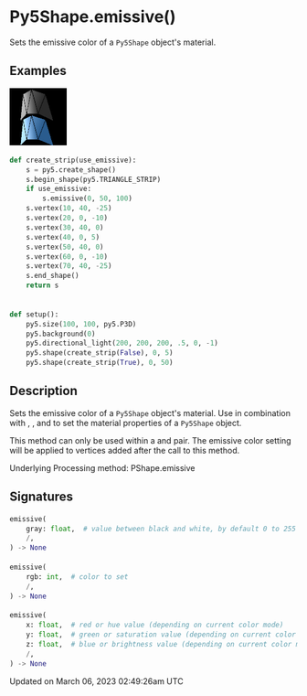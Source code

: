 # Py5Shape.emissive()

Sets the emissive color of a `Py5Shape` object's material.

## Examples

<div class="example-table">

<div class="example-row"><div class="example-cell-image">

![example picture for emissive()](/images/reference/Py5Shape_emissive_0.png)

</div><div class="example-cell-code">

```python
def create_strip(use_emissive):
    s = py5.create_shape()
    s.begin_shape(py5.TRIANGLE_STRIP)
    if use_emissive:
        s.emissive(0, 50, 100)
    s.vertex(10, 40, -25)
    s.vertex(20, 0, -10)
    s.vertex(30, 40, 0)
    s.vertex(40, 0, 5)
    s.vertex(50, 40, 0)
    s.vertex(60, 0, -10)
    s.vertex(70, 40, -25)
    s.end_shape()
    return s


def setup():
    py5.size(100, 100, py5.P3D)
    py5.background(0)
    py5.directional_light(200, 200, 200, .5, 0, -1)
    py5.shape(create_strip(False), 0, 5)
    py5.shape(create_strip(True), 0, 50)
```

</div></div>

</div>

## Description

Sets the emissive color of a `Py5Shape` object's material. Use in combination with [](py5shape_ambient), [](py5shape_specular), and [](py5shape_shininess) to set the material properties of a `Py5Shape` object.

This method can only be used within a [](py5shape_begin_shape) and [](py5shape_end_shape) pair. The emissive color setting will be applied to vertices added after the call to this method.

Underlying Processing method: PShape.emissive

## Signatures

```python
emissive(
    gray: float,  # value between black and white, by default 0 to 255
    /,
) -> None

emissive(
    rgb: int,  # color to set
    /,
) -> None

emissive(
    x: float,  # red or hue value (depending on current color mode)
    y: float,  # green or saturation value (depending on current color mode)
    z: float,  # blue or brightness value (depending on current color mode)
    /,
) -> None
```

Updated on March 06, 2023 02:49:26am UTC
